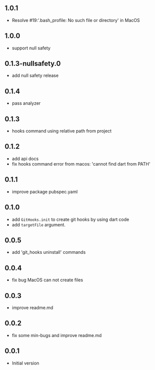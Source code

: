 ## 1.0.1
- Resolve #19:'.bash_profile: No such file or directory' in MacOS

## 1.0.0
- support null safety
## 0.1.3-nullsafety.0
- add null safety release
## 0.1.4
- pass analyzer
## 0.1.3
- hooks command using relative path from project
## 0.1.2
- add api docs
- fix hooks command error from macos: 'cannot find dart from PATH'
## 0.1.1
- improve package pubspec.yaml
## 0.1.0
- add `GitHooks.init` to create git hooks by using dart code
- add `targetFile` argument.

## 0.0.5

- add 'git_hooks uninstall' commands

## 0.0.4

- fix bug MacOS can not create files

## 0.0.3

- improve readme.md

## 0.0.2

- fix some min-bugs and improve readme.md
## 0.0.1

- Initial version